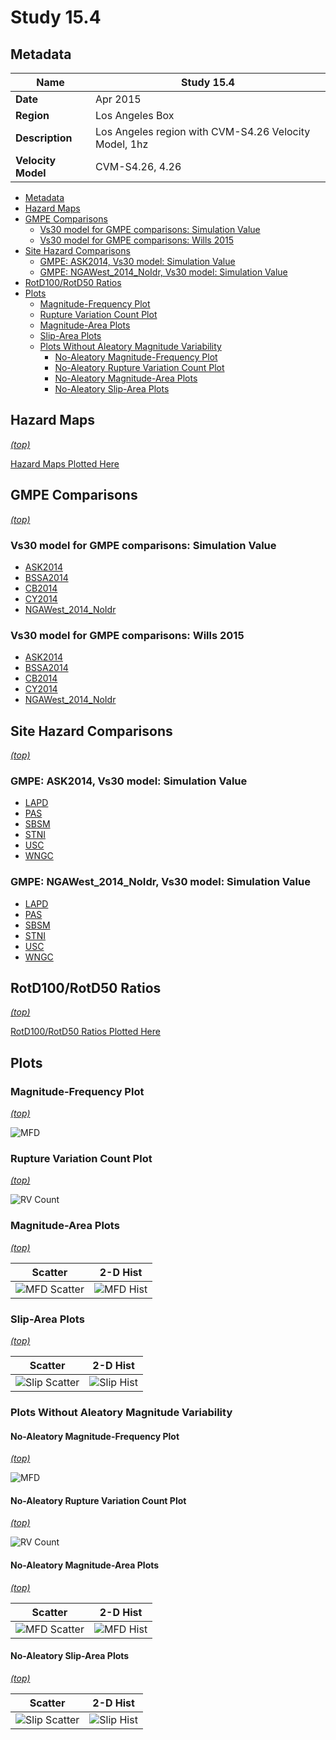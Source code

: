 # Study 15.4
## Metadata
| **Name** | Study 15.4 |
|-----|-----|
| **Date** | Apr 2015 |
| **Region** | Los Angeles Box |
| **Description** | Los Angeles region with CVM-S4.26 Velocity Model, 1hz |
| **Velocity Model** | CVM-S4.26, 4.26 |

* [Metadata](#metadata)
* [Hazard Maps](#hazard-maps)
* [GMPE Comparisons](#gmpe-comparisons)
  * [Vs30 model for GMPE comparisons: Simulation Value](#vs30-model-for-gmpe-comparisons-simulation-value)
  * [Vs30 model for GMPE comparisons: Wills 2015](#vs30-model-for-gmpe-comparisons-wills-2015)
* [Site Hazard Comparisons](#site-hazard-comparisons)
  * [GMPE: ASK2014, Vs30 model: Simulation Value](#gmpe-ask2014-vs30-model-simulation-value)
  * [GMPE: NGAWest_2014_NoIdr, Vs30 model: Simulation Value](#gmpe-ngawest2014noidr-vs30-model-simulation-value)
* [RotD100/RotD50 Ratios](#rotd100rotd50-ratios)
* [Plots](#plots)
  * [Magnitude-Frequency Plot](#magnitude-frequency-plot)
  * [Rupture Variation Count Plot](#rupture-variation-count-plot)
  * [Magnitude-Area Plots](#magnitude-area-plots)
  * [Slip-Area Plots](#slip-area-plots)
  * [Plots Without Aleatory Magnitude Variability](#plots-without-aleatory-magnitude-variability)
    * [No-Aleatory Magnitude-Frequency Plot](#no-aleatory-magnitude-frequency-plot)
    * [No-Aleatory Rupture Variation Count Plot](#no-aleatory-rupture-variation-count-plot)
    * [No-Aleatory Magnitude-Area Plots](#no-aleatory-magnitude-area-plots)
    * [No-Aleatory Slip-Area Plots](#no-aleatory-slip-area-plots)

## Hazard Maps
*[(top)](#study-154)*

[Hazard Maps Plotted Here](hazard_maps/)

## GMPE Comparisons
*[(top)](#study-154)*

### Vs30 model for GMPE comparisons: Simulation Value

* [ASK2014](gmpe_comparisons_ASK2014_Vs30Simulation/)
* [BSSA2014](gmpe_comparisons_BSSA2014_Vs30Simulation/)
* [CB2014](gmpe_comparisons_CB2014_Vs30Simulation/)
* [CY2014](gmpe_comparisons_CY2014_Vs30Simulation/)
* [NGAWest_2014_NoIdr](gmpe_comparisons_NGAWest_2014_NoIdr_Vs30Simulation/)
### Vs30 model for GMPE comparisons: Wills 2015

* [ASK2014](gmpe_comparisons_ASK2014_Vs30Wills2015/)
* [BSSA2014](gmpe_comparisons_BSSA2014_Vs30Wills2015/)
* [CB2014](gmpe_comparisons_CB2014_Vs30Wills2015/)
* [CY2014](gmpe_comparisons_CY2014_Vs30Wills2015/)
* [NGAWest_2014_NoIdr](gmpe_comparisons_NGAWest_2014_NoIdr_Vs30Wills2015/)

## Site Hazard Comparisons
*[(top)](#study-154)*

### GMPE: ASK2014, Vs30 model: Simulation Value

* [LAPD](site_hazard_LAPD_ASK2014_Vs30Simulation/)
* [PAS](site_hazard_PAS_ASK2014_Vs30Simulation/)
* [SBSM](site_hazard_SBSM_ASK2014_Vs30Simulation/)
* [STNI](site_hazard_STNI_ASK2014_Vs30Simulation/)
* [USC](site_hazard_USC_ASK2014_Vs30Simulation/)
* [WNGC](site_hazard_WNGC_ASK2014_Vs30Simulation/)
### GMPE: NGAWest_2014_NoIdr, Vs30 model: Simulation Value

* [LAPD](site_hazard_LAPD_NGAWest_2014_NoIdr_Vs30Simulation/)
* [PAS](site_hazard_PAS_NGAWest_2014_NoIdr_Vs30Simulation/)
* [SBSM](site_hazard_SBSM_NGAWest_2014_NoIdr_Vs30Simulation/)
* [STNI](site_hazard_STNI_NGAWest_2014_NoIdr_Vs30Simulation/)
* [USC](site_hazard_USC_NGAWest_2014_NoIdr_Vs30Simulation/)
* [WNGC](site_hazard_WNGC_NGAWest_2014_NoIdr_Vs30Simulation/)

## RotD100/RotD50 Ratios
*[(top)](#study-154)*

[RotD100/RotD50 Ratios Plotted Here](rotd_ratio_comparisons/)

## Plots
### Magnitude-Frequency Plot
*[(top)](#study-154)*

![MFD](resources/mfd.png)
### Rupture Variation Count Plot
*[(top)](#study-154)*

![RV Count](resources/rv_count.png)
### Magnitude-Area Plots
*[(top)](#study-154)*

| Scatter | 2-D Hist |
|-----|-----|
| ![MFD Scatter](resources/mag_area.png) | ![MFD Hist](resources/mag_area_hist2D.png) |
### Slip-Area Plots
*[(top)](#study-154)*

| Scatter | 2-D Hist |
|-----|-----|
| ![Slip Scatter](resources/slip_area.png) | ![Slip Hist](resources/slip_area_hist2D.png) |
### Plots Without Aleatory Magnitude Variability
#### No-Aleatory Magnitude-Frequency Plot
*[(top)](#study-154)*

![MFD](resources/mfd_no_aleatory.png)
#### No-Aleatory Rupture Variation Count Plot
*[(top)](#study-154)*

![RV Count](resources/rv_count_no_aleatory.png)
#### No-Aleatory Magnitude-Area Plots
*[(top)](#study-154)*

| Scatter | 2-D Hist |
|-----|-----|
| ![MFD Scatter](resources/mag_area_no_aleatory.png) | ![MFD Hist](resources/mag_area_no_aleatory_hist2D.png) |
#### No-Aleatory Slip-Area Plots
*[(top)](#study-154)*

| Scatter | 2-D Hist |
|-----|-----|
| ![Slip Scatter](resources/slip_area_no_aleatory.png) | ![Slip Hist](resources/slip_area_no_aleatory_hist2D.png) |
